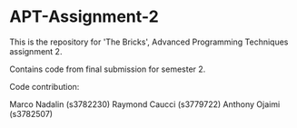 # APT-Assignment-2
This is the repository for 'The Bricks', Advanced Programming Techniques assignment 2.

Contains code from final submission for semester 2.

Code contribution:

Marco Nadalin (s3782230)
Raymond Caucci (s3779722)
Anthony Ojaimi (s3782507)

